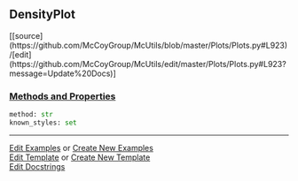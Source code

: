 ## <a id="McUtils.Plots.Plots.DensityPlot">DensityPlot</a> 
<div class="docs-source-link" markdown="1">
[[source](https://github.com/McCoyGroup/McUtils/blob/master/Plots/Plots.py#L923)/[edit](https://github.com/McCoyGroup/McUtils/edit/master/Plots/Plots.py#L923?message=Update%20Docs)]
</div>



<div class="collapsible-section">
 <div class="collapsible-section collapsible-section-header" markdown="1">
 
### <a class="collapse-link" data-toggle="collapse" href="#methods">Methods and Properties</a> <a class="float-right" data-toggle="collapse" href="#methods"><i class="fa fa-chevron-down"></i></a>

 </div>
 <div class="collapsible-section collapsible-section-body collapse" id="methods" markdown="1">

```python
method: str
known_styles: set
```


 </div>
</div>




___

[Edit Examples](https://github.com/McCoyGroup/McUtils/edit/gh-pages/ci/examples/McUtils/Plots/Plots/DensityPlot.md) or 
[Create New Examples](https://github.com/McCoyGroup/McUtils/new/gh-pages/?filename=ci/examples/McUtils/Plots/Plots/DensityPlot.md) <br/>
[Edit Template](https://github.com/McCoyGroup/McUtils/edit/gh-pages/ci/docs/McUtils/Plots/Plots/DensityPlot.md) or 
[Create New Template](https://github.com/McCoyGroup/McUtils/new/gh-pages/?filename=ci/docs/templates/McUtils/Plots/Plots/DensityPlot.md) <br/>
[Edit Docstrings](https://github.com/McCoyGroup/McUtils/edit/master/Plots/Plots.py#L923?message=Update%20Docs)